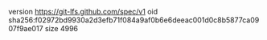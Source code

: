 version https://git-lfs.github.com/spec/v1
oid sha256:f02972bd9930a2d3efb71f084a9af0b6e6deeac001d0c8b5877ca0907f9ae017
size 4996
